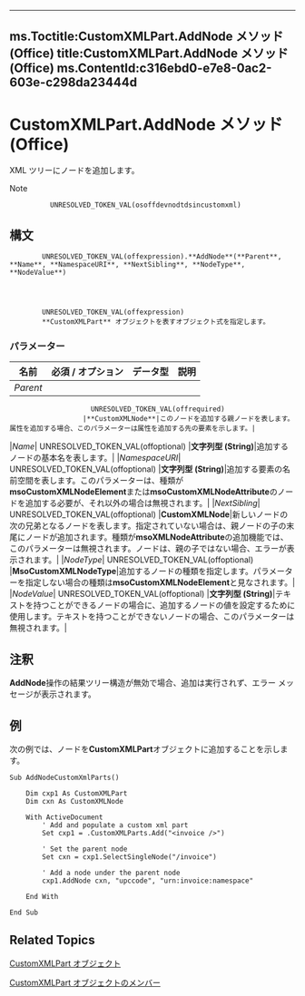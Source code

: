 

---
ms.Toctitle:CustomXMLPart.AddNode メソッド (Office)
title:CustomXMLPart.AddNode メソッド (Office)
ms.ContentId:c316ebd0-e7e8-0ac2-603e-c298da23444d
---
# CustomXMLPart.AddNode メソッド (Office)




XML ツリーにノードを追加します。

>[!NOTE]
>
              UNRESOLVED_TOKEN_VAL(osoffdevnodtdsincustomxml)
            





## 構文

            UNRESOLVED_TOKEN_VAL(offexpression).**AddNode**(**Parent**, **Name**, **NamespaceURI**, **NextSibling**, **NodeType**, **NodeValue**)




            UNRESOLVED_TOKEN_VAL(offexpression)
            **CustomXMLPart** オブジェクトを表すオブジェクト式を指定します。

### パラメーター

|**名前**|**必須 / オプション**|**データ型**|**説明**|
|---|---|---|---|
|*Parent*|
                        UNRESOLVED_TOKEN_VAL(offrequired)
                      |**CustomXMLNode**|このノードを追加する親ノードを表します。属性を追加する場合、このパラメーターは属性を追加する先の要素を示します。|
|*Name*|
                        UNRESOLVED_TOKEN_VAL(offoptional)
                      |**文字列型 (String)**|追加するノードの基本名を表します。|
|*NamespaceURI*|
                        UNRESOLVED_TOKEN_VAL(offoptional)
                      |**文字列型 (String)**|追加する要素の名前空間を表します。このパラメーターは、種類が**msoCustomXMLNodeElement**または**msoCustomXMLNodeAttribute**のノードを追加する必要が、それ以外の場合は無視されます。|
|*NextSibling*|
                        UNRESOLVED_TOKEN_VAL(offoptional)
                      |**CustomXMLNode**|新しいノードの次の兄弟となるノードを表します。指定されていない場合は、親ノードの子の末尾にノードが追加されます。種類が**msoXMLNodeAttribute**の追加機能では、このパラメーターは無視されます。ノードは、親の子ではない場合、エラーが表示されます。|
|*NodeType*|
                        UNRESOLVED_TOKEN_VAL(offoptional)
                      |**MsoCustomXMLNodeType**|追加するノードの種類を指定します。パラメーターを指定しない場合の種類は**msoCustomXMLNodeElement**と見なされます。|
|*NodeValue*|
                        UNRESOLVED_TOKEN_VAL(offoptional)
                      |**文字列型 (String)**|テキストを持つことができるノードの場合に、追加するノードの値を設定するために使用します。テキストを持つことができないノードの場合、このパラメーターは無視されます。|





## 注釈
**AddNode**操作の結果ツリー構造が無効で場合、追加は実行されず、エラー メッセージが表示されます。



## 例
次の例では、ノードを**CustomXMLPart**オブジェクトに追加することを示します。

```vba
Sub AddNodeCustomXmlParts() 
 
    Dim cxp1 As CustomXMLPart 
    Dim cxn As CustomXMLNode 
     
    With ActiveDocument 
        ' Add and populate a custom xml part 
        Set cxp1 = .CustomXMLParts.Add("<invoice />") 
         
        ' Set the parent node  
        Set cxn = cxp1.SelectSingleNode("/invoice") 
         
        ' Add a node under the parent node 
        cxp1.AddNode cxn, "upccode", "urn:invoice:namespace" 
 
    End With 
     
End Sub
```




## Related Topics

[CustomXMLPart オブジェクト](a4f90bac-01d6-bba4-f64b-a64e2b122cfd.md)

[CustomXMLPart オブジェクトのメンバー](76fe85f4-5a35-7d12-2989-6f17a094dcdf.md)





